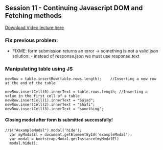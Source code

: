 ## Session 11 - Continuing Javascript DOM and Fetching methods

[Download Video lecture here](https://www.idrive.com/idrive/sh/sh?k=g1y0p3o5v2)


### Fix previous problem:
- FIXME: form submission returns an error -> something is not a valid json
  solution: - instead of response.json we must use response.text

### Manipulating table using JS
```JS
newRow = table.insertRow(table.rows.length);    //Inserting a new row at the end of the table

newRow.insertCell(0).innerText = table.rows.length; //Inserting a value in the first cell of a table
newRow.insertCell(1).innerText = "Sajad";
newRow.insertCell(2).innerText = "Shafi";
newRow.insertCell(3).innerText = "something";
```

#### Closing model after form is submitted successfully!
```JS
//$("#exampleModal").modal('hide');
  var myModalEl = document.getElementById('exampleModal');
  var modal = bootstrap.Modal.getInstance(myModalEl)
  modal.hide();
```